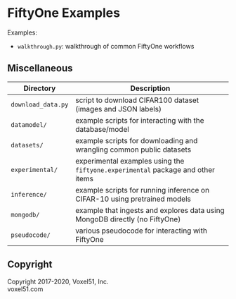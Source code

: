 # FiftyOne Examples

Examples:

- `walkthrough.py`: walkthrough of common FiftyOne workflows

## Miscellaneous

| Directory          | Description                                                                     |
| ------------------ | ------------------------------------------------------------------------------- |
| `download_data.py` | script to download CIFAR100 dataset (images and JSON labels)                    |
| `datamodel/`       | example scripts for interacting with the database/model                         |
| `datasets/`        | example scripts for downloading and wrangling common public datasets            |
| `experimental/`    | experimental examples using the `fiftyone.experimental` package and other items |
| `inference/`       | example scripts for running inference on CIFAR-10 using pretrained models       |
| `mongodb/`         | example that ingests and explores data using MongoDB directly (no FiftyOne)     |
| `pseudocode/`      | various pseudocode for interacting with FiftyOne                                |

## Copyright

Copyright 2017-2020, Voxel51, Inc.<br>
voxel51.com
